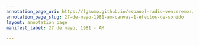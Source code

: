 ```yaml
---
annotation_page_uri: https://lgsump.github.io/espanol-radio-venceremos/annotations/27-de-mayo-1981-am-canvas-1-efectos-de-sonido.json
annotation_page_slug: 27-de-mayo-1981-am-canvas-1-efectos-de-sonido
layout: annotation_page
manifest_label: 27 de mayo, 1981 - AM

---
```

